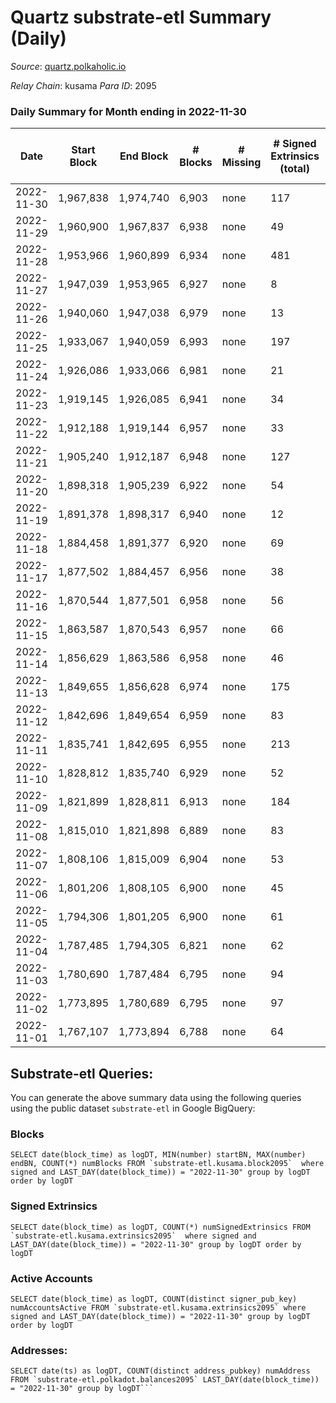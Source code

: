# Quartz substrate-etl Summary (Daily)

_Source_: [quartz.polkaholic.io](https://quartz.polkaholic.io)

*Relay Chain*: kusama
*Para ID*: 2095



### Daily Summary for Month ending in 2022-11-30


| Date | Start Block | End Block | # Blocks | # Missing | # Signed Extrinsics (total) | # Active Accounts | # Addresses with Balances | # Events | # Transfers | # XCM Transfers In | # XCM Transfers Out |
| ---- | ----------- | --------- | -------- | --------- | --------------------------- | ----------------- | ------------------------- | -------- | ----------- | ------------------ | ------------------- |
| 2022-11-30 | 1,967,838 | 1,974,740 | 6,903 | none | 117 | 15 | 19,314 | 15,611 | 24 ($1,422.92) |   | 2 ($34.36) |
| 2022-11-29 | 1,960,900 | 1,967,837 | 6,938 | none | 49 | 12 |  | 15,187 | 5 ($24.50) |   |   |
| 2022-11-28 | 1,953,966 | 1,960,899 | 6,934 | none | 481 | 219 | 19,308 | 17,790 | 436 ($295.82) | 1 ($17.65) |   |
| 2022-11-27 | 1,947,039 | 1,953,965 | 6,927 | none | 8 | 5 |  | 14,889 |   |   |   |
| 2022-11-26 | 1,940,060 | 1,947,038 | 6,979 | none | 13 | 8 | 19,075 | 15,009 | 5 ($55.45) | 1 ($17.89) |   |
| 2022-11-25 | 1,933,067 | 1,940,059 | 6,993 | none | 197 | 27 | 19,074 | 18,992 | 26 ($320.42) | 3 ($33.82) | 1 ($0.075) |
| 2022-11-24 | 1,926,086 | 1,933,066 | 6,981 | none | 21 | 7 |  | 15,088 | 2 ($1.11) |   |   |
| 2022-11-23 | 1,919,145 | 1,926,085 | 6,941 | none | 34 | 12 |  | 15,141 | 10 ($193.39) |   |   |
| 2022-11-22 | 1,912,188 | 1,919,144 | 6,957 | none | 33 | 9 |  | 15,103 | 10 ($487.89) | 1 ($58.94) | 1 ($58.10) |
| 2022-11-21 | 1,905,240 | 1,912,187 | 6,948 | none | 127 | 20 |  | 15,757 | 13 ($428.54) |   |   |
| 2022-11-20 | 1,898,318 | 1,905,239 | 6,922 | none | 54 | 5 |  | 15,092 | 46 ($2,951.81) |   |   |
| 2022-11-19 | 1,891,378 | 1,898,317 | 6,940 | none | 12 | 5 |  | 14,928 | 6 ($15.33) | 1 ($0.0005) |   |
| 2022-11-18 | 1,884,458 | 1,891,377 | 6,920 | none | 69 | 14 |  | 15,353 | 2 ($5.06) |   |   |
| 2022-11-17 | 1,877,502 | 1,884,457 | 6,956 | none | 38 | 14 |  | 15,137 | 17 ($279.63) |   | 3 ($23.53) |
| 2022-11-16 | 1,870,544 | 1,877,501 | 6,958 | none | 56 | 13 | 19,038 | 15,274 | 9 ($113.14) |   | 3 ($46.35) |
| 2022-11-15 | 1,863,587 | 1,870,543 | 6,957 | none | 66 | 10 | 19,037 | 15,278 | 13 ($272.15) |   | 3 ($39.60) |
| 2022-11-14 | 1,856,629 | 1,863,586 | 6,958 | none | 46 | 19 | 19,036 | 15,182 | 18 ($319.46) | 1 ($39.05) |   |
| 2022-11-13 | 1,849,655 | 1,856,628 | 6,974 | none | 175 | 19 |  | 16,258 | 44 ($2,038.02) | 1 ($4.37) |   |
| 2022-11-12 | 1,842,696 | 1,849,654 | 6,959 | none | 83 | 11 |  | 15,469 | 17 ($963.25) | 2 ($115.30) | 5 ($363.75) |
| 2022-11-11 | 1,835,741 | 1,842,695 | 6,955 | none | 213 | 29 |  | 16,393 | 12 ($49.80) | 1 ($7.53) | 1 ($0.61) |
| 2022-11-10 | 1,828,812 | 1,835,740 | 6,929 | none | 52 | 7 |  | 15,219 | 13 ($380.21) |   | 3 ($62.39) |
| 2022-11-09 | 1,821,899 | 1,828,811 | 6,913 | none | 184 | 17 | 19,009 | 16,101 | 10 ($271.43) | 1 ($7.41) | 3 ($85.22) |
| 2022-11-08 | 1,815,010 | 1,821,898 | 6,889 | none | 83 | 27 | 19,004 | 15,639 | 36 ($33,569.79) | 2 ($61.70) | 3 ($119.79) |
| 2022-11-07 | 1,808,106 | 1,815,009 | 6,904 | none | 53 | 19 | 18,962 | 15,190 | 26 ($1,280.25) |   | 7 ($262.35) |
| 2022-11-06 | 1,801,206 | 1,808,105 | 6,900 | none | 45 | 16 |  | 15,057 | 16 ($147.46) | 1 ($0.41) | 1 ($0.13) |
| 2022-11-05 | 1,794,306 | 1,801,205 | 6,900 | none | 61 | 22 |  | 15,374 | 14 ($9,357.56) | 3 ($2,640.72) | 2 ($2,689.50) |
| 2022-11-04 | 1,787,485 | 1,794,305 | 6,821 | none | 62 | 12 |  | 15,121 | 8 ($6.85) |   | 1 ($1.36) |
| 2022-11-03 | 1,780,690 | 1,787,484 | 6,795 | none | 94 | 28 | 18,925 | 15,165 | 20 ($559.48) | 3 ($70.67) | 3 ($89.46) |
| 2022-11-02 | 1,773,895 | 1,780,689 | 6,795 | none | 97 | 31 | 18,919 | 15,217 | 38 ($1,615.58) | 4 ($343.20) | 5 ($356.14) |
| 2022-11-01 | 1,767,107 | 1,773,894 | 6,788 | none | 64 | 31 | 18,911 | 14,969 | 31 ($1,451.51) | 2 ($82.41) | 7 ($377.36) |

## Substrate-etl Queries:
You can generate the above summary data using the following queries using the public dataset `substrate-etl` in Google BigQuery:


### Blocks
```
SELECT date(block_time) as logDT, MIN(number) startBN, MAX(number) endBN, COUNT(*) numBlocks FROM `substrate-etl.kusama.block2095`  where signed and LAST_DAY(date(block_time)) = "2022-11-30" group by logDT order by logDT
```


### Signed Extrinsics
```
SELECT date(block_time) as logDT, COUNT(*) numSignedExtrinsics FROM `substrate-etl.kusama.extrinsics2095`  where signed and LAST_DAY(date(block_time)) = "2022-11-30" group by logDT order by logDT
```


### Active Accounts
```
SELECT date(block_time) as logDT, COUNT(distinct signer_pub_key) numAccountsActive FROM `substrate-etl.kusama.extrinsics2095` where signed and LAST_DAY(date(block_time)) = "2022-11-30" group by logDT order by logDT
```


### Addresses:
```
SELECT date(ts) as logDT, COUNT(distinct address_pubkey) numAddress FROM `substrate-etl.polkadot.balances2095` LAST_DAY(date(block_time)) = "2022-11-30" group by logDT```

